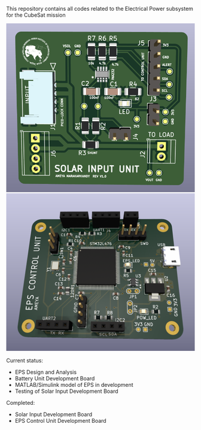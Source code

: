 
This repository contains all codes related to the Electrical Power subsystem for the CubeSat mission

![Solar Input Development Board](/images/EPS_SolarInput.png)
![EPS Control Unit Development Board](/images/EPS_ControlUnit.png)

Current status: 
- EPS Design and Analysis
- Battery Unit Development Board
- MATLAB/Simulink model of EPS in development
- Testing of Solar Input Development Board

Completed:
- Solar Input Development Board
- EPS Control Unit Development Board
